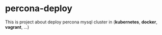 # percona-deploy

This is project about deploy percona mysql cluster in (**kubernetes**, **docker**, **vagrant**, ...)
